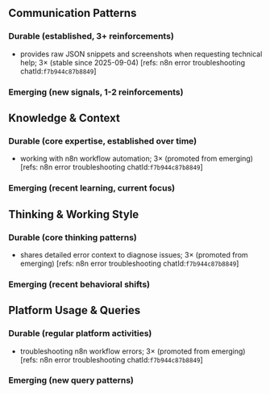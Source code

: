 ## Communication Patterns
### Durable (established, 3+ reinforcements)
- provides raw JSON snippets and screenshots when requesting technical help; 3× (stable since 2025-09-04) [refs: n8n error troubleshooting chatId:`f7b944c87b8849`]

### Emerging (new signals, 1-2 reinforcements)

## Knowledge & Context
### Durable (core expertise, established over time)
- working with n8n workflow automation; 3× (promoted from emerging) [refs: n8n error troubleshooting chatId:`f7b944c87b8849`]

### Emerging (recent learning, current focus)

## Thinking & Working Style
### Durable (core thinking patterns)
- shares detailed error context to diagnose issues; 3× (promoted from emerging) [refs: n8n error troubleshooting chatId:`f7b944c87b8849`]

### Emerging (recent behavioral shifts)

## Platform Usage & Queries
### Durable (regular platform activities)
- troubleshooting n8n workflow errors; 3× (promoted from emerging) [refs: n8n error troubleshooting chatId:`f7b944c87b8849`]

### Emerging (new query patterns)
